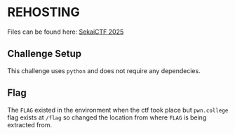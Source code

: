 # REHOSTING

Files can be found here: [SekaiCTF 2025](https://github.com/project-sekai-ctf/sekaictf-2025/blob/main/crypto/ssss/)

## Challenge Setup
This challenge uses `python` and does not require any dependecies.

## Flag
The `FLAG` existed in the environment when the ctf took place but `pwn.college` flag exists at `/flag` so changed the location from where `FLAG` is being extracted from.

